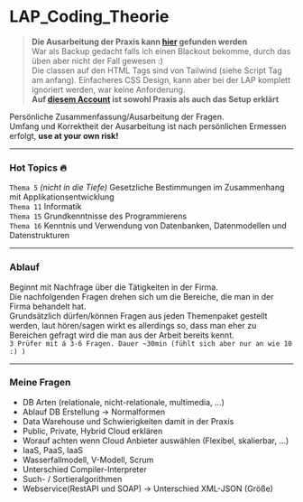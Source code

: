 # LAP_Coding_Theorie

> **Die Ausarbeitung der Praxis kann [hier](https://github.com/SenselessCoding/PDO) gefunden werden**<br>
> War als Backup gedacht falls ich einen Blackout bekomme, durch das üben aber nicht der Fall gewesen :)  <br>
> Die classen auf den HTML Tags sind von Tailwind (siehe Script Tag am anfang). Einfacheres CSS Design, kann aber bei der LAP komplett ignoriert werden, war keine Anforderung. <br>
> **Auf [diesem Account](https://github.com/SenselessCoding) ist sowohl Praxis als auch das Setup erklärt**<br>

Persönliche Zusammenfassung/Ausarbeitung der Fragen.  
Umfang und Korrektheit der Ausarbeitung ist nach persönlichen Ermessen erfolgt, **use at your own risk!**   

---

### Hot Topics 🔥
``Thema 5`` *(nicht in die Tiefe)* Gesetzliche Bestimmungen im Zusammenhang mit Applikationsentwicklung<br>
``Thema 11`` Informatik<br>
``Thema 15`` Grundkenntnisse des Programmierens<br>
``Thema 16`` Kenntnis und Verwendung von Datenbanken, Datenmodellen und Datenstrukturen<br>

---

### Ablauf 

Beginnt mit Nachfrage über die Tätigkeiten in der Firma.<br>
Die nachfolgenden Fragen drehen sich um die Bereiche, die man in der Firma behandelt hat.<br>
Grundsätzlich dürfen/können Fragen aus jeden Themenpaket gestellt werden, laut hören/sagen wirkt es allerdings so, dass man eher zu Bereichen gefragt wird die man aus der Arbeit bereits kennt.<br>
``3 Prüfer mit á 3-6 Fragen. Dauer ~30min (fühlt sich aber nur an wie 10 :) )`` <br>

---

### Meine Fragen

- DB Arten (relationale, nicht-relationale, multimedia, ...)
- Ablauf DB Erstellung -> Normalformen
- Data Warehouse und Schwierigkeiten damit in der Praxis
- Public, Private, Hybrid Cloud erklären
- Worauf achten wenn Cloud Anbieter auswählen (Flexibel, skalierbar, ...) 
- IaaS, PaaS, IaaS
- Wasserfallmodell, V-Modell, Scrum
- Unterschied Compiler-Interpreter
- Such- / Sortieralgorithmen
- Webservice(RestAPI und SOAP) -> Unterschied XML-JSON (Größe)
